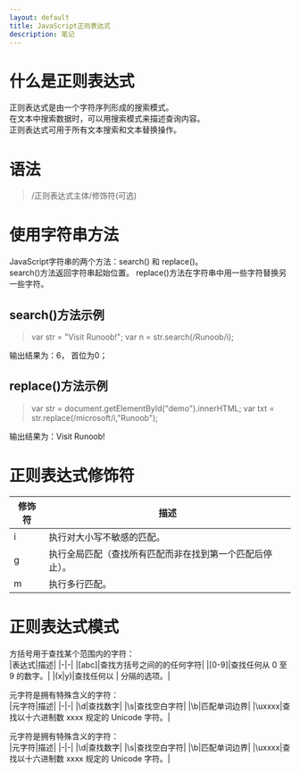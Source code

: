 ```yaml
---
layout: default
title: JavaScript正则表达式
description: 笔记
---
```


# 什么是正则表达式

正则表达式是由一个字符序列形成的搜索模式。  
在文本中搜索数据时，可以用搜索模式来描述查询内容。  
正则表达式可用于所有文本搜索和文本替换操作。

# 语法

> /正则表达式主体/修饰符(可选)

# 使用字符串方法

JavaScript字符串的两个方法：search() 和 replace()。  
search()方法返回字符串起始位置。
replace()方法在字符串中用一些字符替换另一些字符。

## search()方法示例

> var str = "Visit Runoob!";
> var n = str.search(/Runoob/i);

输出结果为：6， 首位为0；

## replace()方法示例

> var str = document.getElementById("demo").innerHTML;
> var txt = str.replace(/microsoft/i,"Runoob");

输出结果为：Visit Runoob!

# 正则表达式修饰符

|修饰符|描述|
|-|-|
|i|执行对大小写不敏感的匹配。|
|g|执行全局匹配（查找所有匹配而非在找到第一个匹配后停止）。|
|m|执行多行匹配。|

# 正则表达式模式

方括号用于查找某个范围内的字符：  
|表达式|描述|
|-|-|
|[abc]|查找方括号之间的的任何字符|
|[0-9]|查找任何从 0 至 9 的数字。|
|(x|y)|查找任何以 | 分隔的选项。|

元字符是拥有特殊含义的字符：  
|元字符|描述|
|-|-|
|\d|查找数字|
|\s|查找空白字符|
|\b|匹配单词边界|
|\uxxxx|查找以十六进制数 xxxx 规定的 Unicode 字符。|

元字符是拥有特殊含义的字符：  
|元字符|描述|
|-|-|
|\d|查找数字|
|\s|查找空白字符|
|\b|匹配单词边界|
|\uxxxx|查找以十六进制数 xxxx 规定的 Unicode 字符。|
